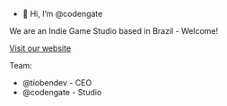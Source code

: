 - 👋 Hi, I’m @codengate

We are an Indie Game Studio based in Brazil - Welcome!

[Visit our website](https://codengate.github.io/)

Team:
- @tiobendev - CEO
- @codengate - Studio
